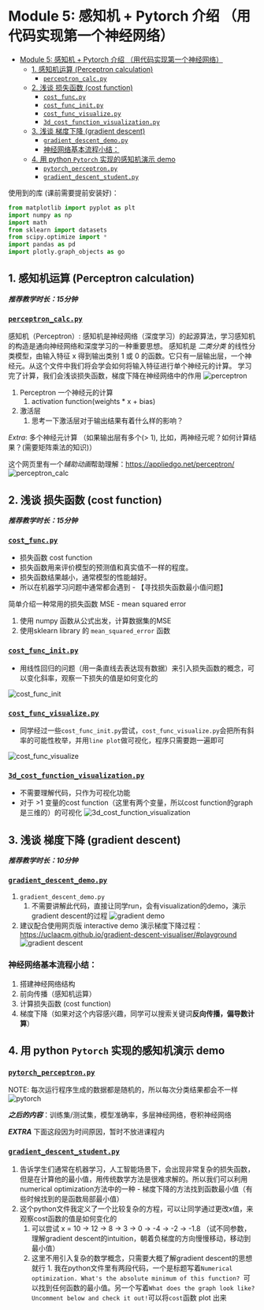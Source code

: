 # Module 5: 感知机 + Pytorch 介绍 （用代码实现第一个神经网络）

- [Module 5: 感知机 + Pytorch 介绍 （用代码实现第一个神经网络）](#module-5-感知机--pytorch-介绍-用代码实现第一个神经网络)
  - [1. 感知机运算 (Perceptron calculation)](#1-感知机运算-perceptron-calculation)
    - [`perceptron_calc.py`](#perceptron_calcpy)
  - [2. 浅谈 损失函数 (cost function)](#2-浅谈-损失函数-cost-function)
    - [`cost_func.py`](#cost_funcpy)
    - [`cost_func_init.py`](#cost_func_initpy)
    - [`cost_func_visualize.py`](#cost_func_visualizepy)
    - [`3d_cost_function_visualization.py`](#3d_cost_function_visualizationpy)
  - [3. 浅谈 梯度下降 (gradient descent)](#3-浅谈-梯度下降-gradient-descent)
    - [`gradient_descent_demo.py`](#gradient_descent_demopy)
    - [神经网络基本流程小结：](#神经网络基本流程小结)
  - [4. 用 python `Pytorch` 实现的感知机演示 demo](#4-用-python-pytorch-实现的感知机演示-demo)
    - [`pytorch_perceptron.py`](#pytorch_perceptronpy)
    - [`gradient_descent_student.py`](#gradient_descent_studentpy)

使用到的库 (课前需要提前安装好)：
```python
from matplotlib import pyplot as plt
import numpy as np
import math
from sklearn import datasets
from scipy.optimize import *
import pandas as pd
import plotly.graph_objects as go
```

## 1. 感知机运算 (Perceptron calculation)
***推荐教学时长：15分钟***

### [`perceptron_calc.py`](/Module5/perceptron_calc.py)

感知机（Perceptron）: 感知机是神经网络（深度学习）的起源算法，学习感知机的构造是通向神经网络和深度学习的一种重要思想。
感知机是 *二类分类* 的线性分类模型，由输入特征 x 得到输出类别 1 或 0 的函数。它只有一层输出层，一个神经元。从这个文件中我们将会学会如何将输入特征进行单个神经元的计算。
学习完了计算，我们会浅谈损失函数，梯度下降在神经网络中的作用
![perceptron](/Module5/img/perceptron.png)
1. Perceptron 一个神经元的计算
   1. activation function(weights * x + bias)
2. 激活层
   1. 思考一下激活层对于输出结果有着什么样的影响？

*Extra*: 多个神经元计算 （如果输出层有多个(> 1), 比如，两神经元呢？如何计算结果？(需要矩阵乘法的知识)）

这个网页里有一个*辅助动画*帮助理解：https://appliedgo.net/perceptron/
![perceptron_calc](/Module5/img/perceptron_calc.png)
## 2. 浅谈 损失函数 (cost function)
***推荐教学时长：15分钟***
### [`cost_func.py`](/Module4/cost_func.py)

* 损失函数 cost function
* 损失函数用来评价模型的预测值和真实值不一样的程度。
* 损失函数结果越小，通常模型的性能越好。
* 所以在机器学习问题中通常都会遇到 - 【寻找损失函数最小值问题】

简单介绍一种常用的损失函数
MSE - mean squared error

  1. 使用 numpy 函数从公式出发，计算数据集的MSE
  2. 使用sklearn library 的 `mean_squared_error` 函数

### [`cost_func_init.py`](/Module5/cost_func/cost_func_init.py)
- 用线性回归的问题（用一条直线去表达现有数据）来引入损失函数的概念，可以变化斜率，观察一下损失的值是如何变化的

![cost_func_init](/Module5/img/cost1.png)
### [`cost_func_visualize.py`](/Module5/cost_func/cost_func_visualize.py)
- 同学经过一些`cost_func_init.py`尝试，`cost_func_visualize.py`会把所有斜率的可能性枚举，并用`line plot`做可视化，程序只需要跑一遍即可

![cost_func_visualize](/Module5/img/cost2.png)
### [`3d_cost_function_visualization.py`](/Module5/cost_func/3d_cost_function_visualization.py)
- 不需要理解代码，只作为可视化功能
- 对于 >1 变量的cost function（这里有两个变量，所以cost function的graph是三维的）的可视化
![3d_cost_function_visualization](/Module5/img/cost3.png)



## 3. 浅谈 梯度下降 (gradient descent)
***推荐教学时长：10分钟***

### [`gradient_descent_demo.py`](/Module5/gradient_descent/gradient_descent_demo.py)


1. `gradient_descent_demo.py`
   1. 不需要讲解此代码，直接让同学run，会有visualization的demo，演示gradient descent的过程
    ![gradient demo](/Module5/img/Snipaste_2021-11-12_22-57-24.png)
2. 建议配合使用网页版 interactive demo 演示梯度下降过程：https://uclaacm.github.io/gradient-descent-visualiser/#playground
![gradient descent](/Module5/img/gradient_desc.png)



### 神经网络基本流程小结：
1. 搭建神经网络结构
2. 前向传播（感知机运算）
3. 计算损失函数 (cost function)
4. 梯度下降（如果对这个内容感兴趣，同学可以搜索关键词**反向传播，偏导数计算**）

## 4. 用 python `Pytorch` 实现的感知机演示 demo
### [`pytorch_perceptron.py`](pytorch_perceptron.py)

NOTE: 每次运行程序生成的数据都是随机的，所以每次分类结果都会不一样
![pytorch](/Module5/img/pytorch1.png)

***之后的内容***：训练集/测试集，模型准确率，多层神经网络，卷积神经网络


***EXTRA*** 下面这段因为时间原因，暂时不放进课程内
### [`gradient_descent_student.py`](/Module5/gradient_descent/gradient_descent_student.py)
   1. 告诉学生们通常在机器学习，人工智能场景下，会出现非常复杂的损失函数，但是在计算他的最小值，用传统数学方法是很难求解的。所以我们可以利用numerical optimization方法中的一种 - 梯度下降的方法找到函数最小值（有些时候找到的是函数局部最小值）
   2. 这个python文件我定义了一个比较复杂的方程，可以让同学通过更改x值，来观察cost函数的值是如何变化的
      1. 可以尝试 x = 10 -> 12 -> 8 -> 3 -> 0 -> -4 -> -2 -> -1.8 （试不同参数，理解gradient descent的intuition，朝着负梯度的方向慢慢移动，移动到最小值）
      2. 这里不用引入复杂的数学概念，只需要大概了解gradient descent的思想就行
    1. 我在python文件里有两段代码，一个是标题写着`Numerical optimization. What's the absolute minimum of this function? `可以找到任何函数的最小值。另一个写着`What does the graph look like? Uncomment below and check it out!`可以将`cost`函数 plot 出来